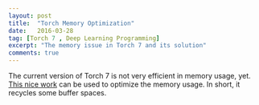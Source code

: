 ```yaml
---
layout: post
title:  "Torch Memory Optimization"
date:   2016-03-28
tag: [Torch 7 , Deep Learning Programming]
excerpt: "The memory issue in Torch 7 and its solution"
comments: true
---
```


The current version of Torch 7 is not very efficient in memory usage, yet. [This nice work](https://github.com/fmassa/optimize-net) can be used to optimize the memory usage. In short, it recycles some buffer spaces.
